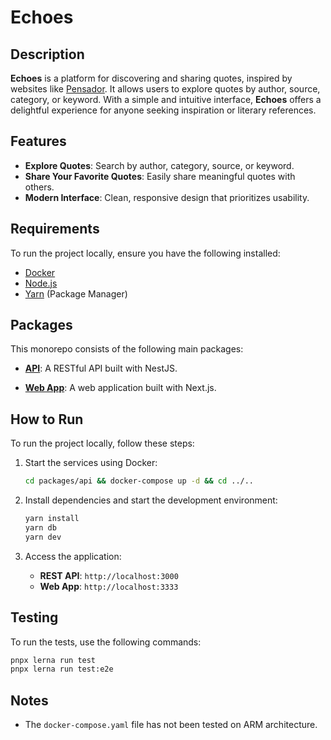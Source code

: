 # Echoes

## Description

**Echoes** is a platform for discovering and sharing quotes, inspired by websites like [Pensador](https://www.pensador.com/). It allows users to explore quotes by author, source, category, or keyword. With a simple and intuitive interface, **Echoes** offers a delightful experience for anyone seeking inspiration or literary references.

## Features

- **Explore Quotes**: Search by author, category, source, or keyword.
- **Share Your Favorite Quotes**: Easily share meaningful quotes with others.
- **Modern Interface**: Clean, responsive design that prioritizes usability.

## Requirements

To run the project locally, ensure you have the following installed:

- [Docker](https://www.docker.com)
- [Node.js](https://nodejs.org/en)
- [Yarn](https://yarnpkg.com/) (Package Manager)

## Packages

This monorepo consists of the following main packages:

- **[API](https://github.com/carlos3g/echoes/tree/main/packages/api)**:
  A RESTful API built with NestJS.

- **[Web App](https://github.com/carlos3g/echoes/tree/main/packages/webapp)**:
  A web application built with Next.js.

## How to Run

To run the project locally, follow these steps:

1. Start the services using Docker:

   ```bash
   cd packages/api && docker-compose up -d && cd ../..
   ```

2. Install dependencies and start the development environment:

   ```bash
   yarn install
   yarn db
   yarn dev
   ```

3. Access the application:
   - **REST API**: `http://localhost:3000`
   - **Web App**: `http://localhost:3333`

## Testing

To run the tests, use the following commands:

```bash
pnpx lerna run test
pnpx lerna run test:e2e
```

## Notes

- The `docker-compose.yaml` file has not been tested on ARM architecture.
